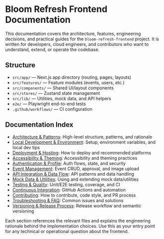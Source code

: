 # Bloom Refresh Frontend Documentation

This documentation covers the architecture, features, engineering decisions, and practical guides for the `bloom-refresh-frontend` project. It is written for developers, cloud engineers, and contributors who want to understand, extend, or operate the codebase.

## Structure

- `src/app/` — Next.js app directory (routing, pages, layouts)
- `src/features/` — Feature modules (events, users, etc.)
- `src/components/` — Shared UI/layout components
- `src/stores/` — Zustand state management
- `src/lib/` — Utilities, mock data, and API helpers
- `e2e/` — Playwright end-to-end tests
- `.github/workflows/` — CI configuration

## Documentation Index

- [Architecture & Patterns](./architecture.md): High-level structure, patterns, and rationale
- [Local Development & Environment](./environment.md): Setup, environment variables, and local dev tips
- [Deployment & Hosting](./deployment.md): How to deploy and recommended platforms
- [Accessibility & Theming](./accessibility-theming.md): Accessibility and theming practices
- [Authentication & Profile](./auth.md): Auth flows, state, and security
- [Event Management](./events.md): Event CRUD, approval, and image upload
- [API Integration & Data Flow](./api-integration.md): API patterns and data handling
- [Mock Data & Utilities](./mock-data.md): Using and extending mock data/utilities
- [Testing & Quality](./testing.md): Unit/E2E testing, coverage, and CI
- [Continuous Integration](./ci.md): GitHub Actions and automation
- [Contributing](./contributing.md): How to contribute, code style, and PR process
- [Troubleshooting & FAQ](./troubleshooting.md): Common issues and solutions
- [Versioning & Release Process](./versioning-release.md): Release workflow and semantic versioning

Each section references the relevant files and explains the engineering rationale behind the implementation choices. Use this as your entry point for any technical or operational question about the frontend. 